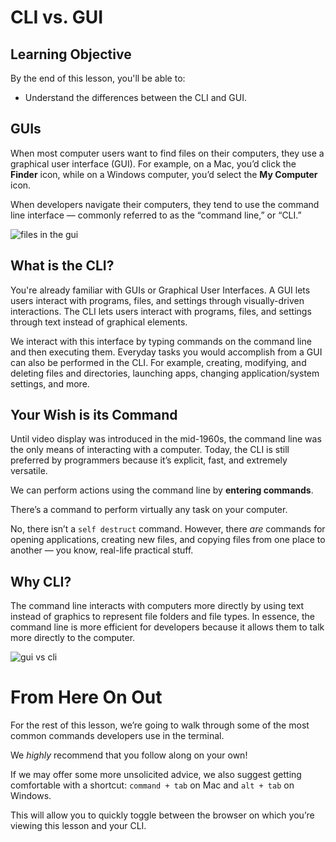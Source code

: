 # CLI vs. GUI

## Learning Objective

By the end of this lesson, you'll be able to:

* Understand the differences between the CLI and GUI.

## GUIs

When most computer users want to find files on their computers, they use a graphical user interface (GUI). For example, on a Mac, you’d click the **Finder** icon, while on a Windows computer, you’d select the **My Computer** icon.

When developers navigate their computers, they tend to use the command line interface — commonly referred to as the “command line,” or “CLI.” 

![files in the gui](https://ga-instruction.s3.amazonaws.com/assets/tech/accessing-and-navigating-the-cli/mac-and-pc-gui.png)

## What is the CLI?

You're already familiar with GUIs or Graphical User Interfaces. A GUI lets users interact with programs, files, and settings through visually-driven interactions. The CLI lets users interact with programs, files, and settings through text instead of graphical elements.

We interact with this interface by typing commands on the command line and then executing them. Everyday tasks you would accomplish from a GUI can also be performed in the CLI. For example, creating, modifying, and deleting files and directories, launching apps, changing application/system settings, and more.

## Your Wish is its Command

Until video display was introduced in the mid-1960s, the command line was the only means of interacting with a computer. Today, the CLI is still preferred by programmers because it’s explicit, fast, and extremely versatile.

We can perform actions using the command line by **entering commands**.

There’s a command to perform virtually any task on your computer. 

No, there isn’t a `self destruct` command. However, there *are* commands for opening applications, creating new files, and copying files from one place to another — you know, real-life practical stuff.

## Why CLI?

The command line interacts with computers more directly by using text instead of graphics to represent file folders and file types. In essence, the command line is more efficient for developers because it allows them to talk more directly to the computer. 

![gui vs cli](https://ga-instruction.s3.amazonaws.com/json/WDI-Fundamentals/assets/unit-2/GUI-vs-CLI.png)

<h1 class="slide-header">From Here On Out</h1>

For the rest of this lesson, we’re going to walk through some of the most common commands developers use in the terminal. 

We _highly_ recommend that you follow along on your own! 

If we may offer some more unsolicited advice, we also suggest getting comfortable with a shortcut: `command + tab` on Mac and `alt + tab` on Windows. 

This will allow you to quickly toggle between the browser on which you’re viewing this lesson and your CLI.
